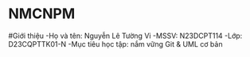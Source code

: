# NMCNPM

\#Giới thiệu
-Họ và tên: Nguyễn Lê Tường Vi
-MSSV: N23DCPT114
-Lớp: D23CQPTTK01-N
-Mục tiêu học tập: nắm vững Git \& UML cơ bản

